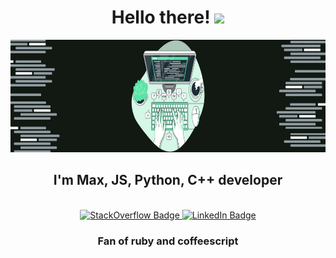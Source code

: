 <h1 align="center">
  Hello there!
  <img src="https://media.giphy.com/media/hvRJCLFzcasrR4ia7z/giphy.gif" width="30px"/>
</h1>
<div id="headerPicture" align="center">
  <img src="https://github.com/makschernetskyi/makschernetskyi/blob/main/typing_w_background_2.png" height="180px" alt="headerPicture"/>
 </div>
<h2 align="center">I'm Max, JS, Python, C++ developer </h2><br/>
<div id="badges", align="center">
  <a href="https://stackoverflow.com/users/15585984/allure">
    <img src="https://logos-download.com/wp-content/uploads/2019/01/Stack_Overflow_Logo.png" height = "40px" alt="StackOverflow Badge"/>
  </a>
  <a href="https://www.linkedin.com/in/maksym-czarniecki-87484b269/">
    <img src="https://img.shields.io/badge/LinkedIn-blue?style=for-the-badge&logo=linkedin&logoColor=white" height = "40px" alt="LinkedIn Badge"/>
  </a>
</div>
<h3 align="center">Fan of ruby and coffeescript</h3>

<!---
makschernetskyi/makschernetskyi is a ✨ special ✨ repository because its `README.md` (this file) appears on your GitHub profile.
You can click the Preview link to take a look at your changes.
--->

